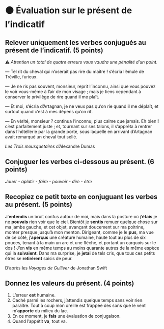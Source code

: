 # ⚫️ Évaluation sur le présent de l’indicatif

## Relever uniquement les verbes conjugués au présent de l’indicatif. (5 points)

⚠️ *Attention un total de quatre erreurs vous vaudra une pénalité d’un point.*

— Tel rit du cheval qui n’oserait pas rire du maître ! s’écria l’émule de Tréville, furieux.

— Je ne ris pas souvent, monsieur, reprit l’inconnu, ainsi que vous pouvez le voir vous-même à l’air de mon visage ; mais je tiens cependant à conserver le privilège de rire quand il me plaît.

— Et moi, s’écria d’Artagnan, je ne veux pas qu’on rie quand il me déplaît, et surtout quand c’est à mes dépens qu’on rit.

— En vérité, monsieur ? continua l’inconnu, plus calme que jamais. Eh bien ! c’est parfaitement juste ; et, tournant sur ses talons, il s’apprêta à rentrer dans l’hôtellerie par la grande porte, sous laquelle en arrivant d’Artagnan avait remarqué un cheval tout sellé.

*Les Trois mousquetaires* d’Alexandre Dumas

## Conjuguer les verbes ci-dessous au présent. (6 points)
*Jouer - aplatir - faire - pouvoir - dire - être*

## Recopiez ce petit texte en conjuguant les verbes au présent. (5 points)
J’**entendis** un bruit confus autour de moi, mais dans la posture où j’**étais** je ne **pouvais** rien voir que le ciel. Bientôt je **sentis** remuer quelque chose sur ma jambe gauche, et cet objet, avançant doucement sur ma poitrine, monter presque jusqu’à mon menton. Dirigeant, comme je le **pus**, ma vue de ce côté, j’**aperçus** une créature humaine, haute tout au plus de six pouces, tenant à la main un arc et une flèche, et portant un carquois sur le dos ! J’en **vis** en même temps au moins quarante autres de la même espèce qui la **suivaient**. Dans ma surprise, je **jetai** de tels cris, que tous ces petits êtres se **retirèrent** saisis de peur.

D’après les *Voyages de Gulliver* de Jonathan Swift

## Donnez les valeurs du présent. (4 points)
1. L’erreur **est** humaine.
2. Caché parmi les rochers, j’attendis quelque temps sans voir rien paraître. Tout à coup mon oreille est frappée des sons que le vent m’**apporte** du milieu du lac.
3. En ce moment, je **fais** une évaluation de conjugaison.
4. Quand l’appétit **va**, tout va.